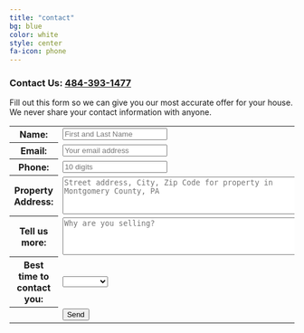 ```yaml
---
title: "contact"
bg: blue
color: white
style: center
fa-icon: phone
---
```


### Contact Us: [484-393-1477](tel:+14843931477)

Fill out this form so we can give you our most accurate offer for your house.  
We never share your contact information with anyone.  

<form name="contactForm" action="//formspree.io/175Rebecca@gmail.com" method="POST">
<input type="hidden" name="_next" value="http://peterksteiner.github.io/OaktreeHomeBuyers/">
<input type="hidden" name="_subject" value="OakTree HomeBuyers Contact" />
<input type="text" name="_gotcha" style="display:none" />
<table>
	<tr>
		<th>Name:</th>
		<td><input type="text" name="firstLastName" id="firstLastName" placeholder="First and Last Name" required></td>
	</tr>
	<tr>
		<th>Email:</th>
		<td><input type="email" name="_replyto" id="_replyto" placeholder="Your email address" required></td>
	</tr>
	<tr>
		<th>Phone:</th>
		<td><input type="tel" name="phone" id="phone" placeholder="10 digits"></td>
	</tr>
	<tr>
		<th>Property Address:</th>
		<td><textarea rows="4" cols="50" name="address" id="address" placeholder="Street address, City, Zip Code for property in Montgomery County, PA"></textarea></td>
	</tr>
	<tr>
		<th>Tell us more:</th>
		<td><textarea rows="4" cols="50" name="comments" id="comments" placeholder="Why are you selling?"></textarea></td>
	</tr>
	<tr>
		<th>Best time to contact you:</th>
		<td>
			<select>
				<option value=" ">&nbsp;</option>
				<option value="morning">Morning</option>
				<option value="afternoon">Afternoon</option>
				<option value="evening">Evening</option>
			</select>
    	</td>
	</tr>
	<tr>
		<th></th>
		<td><input type="submit" value="Send" onclick="return validateForm();"></td>
	</tr>
</table>
</form>
